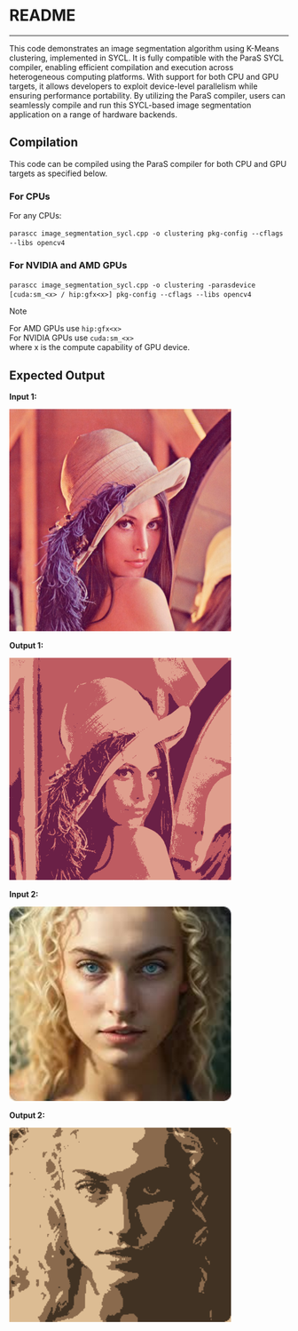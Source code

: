 # README
---
This code demonstrates an image segmentation algorithm using K-Means clustering, implemented in SYCL. It is fully compatible with the ParaS SYCL compiler, enabling efficient compilation and execution across heterogeneous computing platforms. With support for both CPU and GPU targets, it allows developers to exploit device-level parallelism while ensuring performance portability. By utilizing the ParaS compiler, users can seamlessly compile and run this SYCL-based image segmentation application on a range of hardware backends.

## Compilation
This code can be compiled using the ParaS compiler for both CPU and GPU targets as specified below.

### For CPUs

For any CPUs:

`parascc image_segmentation_sycl.cpp -o clustering pkg-config --cflags --libs opencv4`

### For NVIDIA and AMD GPUs

`parascc image_segmentation_sycl.cpp -o clustering -parasdevice [cuda:sm_<x> / hip:gfx<x>] pkg-config --cflags --libs opencv4`

> [!NOTE]  
> For AMD GPUs use `hip:gfx<x>`  
> For NVIDIA GPUs use `cuda:sm_<x>`  
> where x is the compute capability of GPU device.


## Expected Output

**Input 1:**

<img src="input_img1.png" alt="Input 1" width="400"/>

**Output 1:**

<img src="output_img_1.png" alt="Output 1" width="400"/>

**Input 2:**

<img src="input_img_2.png" alt="Input 2" width="400"/>

**Output 2:**

<img src="output_img_2.png" alt="Output 2" width="400"/>

